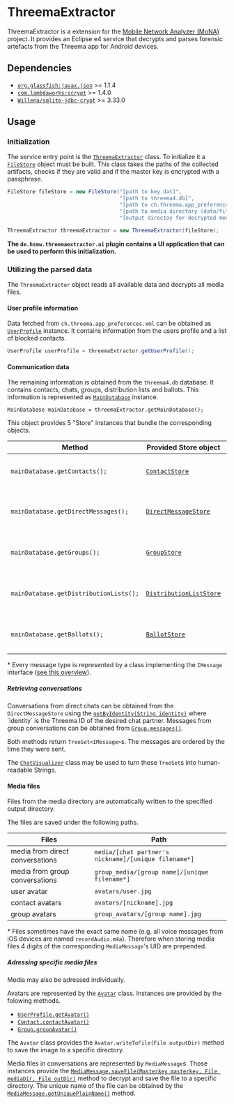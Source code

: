 # ThreemaExtractor

ThreemaExtractor is a extension for the [Mobile Network Analyzer (MoNA)](http://www.bioforscher.de/FoSIL/ippb9076rp8sityx/manager/pages/php/en/software/description/MoNA.php) project.
It provides an Eclipse e4 service that decrypts and parses forensic artefacts from the Threema app for Android devices.

## Dependencies

* [`org.glassfish:javax.json`](https://search.maven.org/artifact/org.glassfish/javax.json/1.1.4/bundle) >= 1.1.4
* [`com.lambdaworks:scrypt`](https://search.maven.org/artifact/com.lambdaworks/scrypt/1.4.0/jar) >= 1.4.0
* [`Willena/sqlite-jdbc-crypt`](https://github.com/Willena/sqlite-jdbc-crypt/releases/tag/3.37.2) >= 3.33.0

## Usage

### Initialization
The service entry point is the [`ThreemaExtractor`](https://eriktschierschke.github.io/Softwareprojekt-e4/javadoc/de/hsmw/threemaextractor/service/main/ThreemaExtractor.html) class.
To initialize it a [`FileStore`](https://eriktschierschke.github.io/Softwareprojekt-e4/javadoc/de/hsmw/threemaextractor/service/main/FileStore.html) object must be built. This class takes the paths of the collected artifacts, checks if they are valid and if the master key is encrypted with a passphrase.

```java
FileStore fileStore = new FileStore("[path to key.dat]",
                                    "[path to threema4.db]",
                                    "[path to ch.threema.app_preferences.xml]",
                                    "[path to media directory (data/files/)]",
                                    "[output directoy for decrypted media]");

ThreemaExtractor threemaExtractor = new ThreemaExtractor(fileStore);
```

**The `de.hsmw.threemaextractor.ui` plugin contains a UI application that can be used to perform this initialization.**

### Utilizing the parsed data

The `ThreemaExtractor` object reads all available data and decrypts all media files.

#### User profile information

Data fetched from `ch.threema.app_preferences.xml` can be obtained as [`UserProfile`](https://eriktschierschke.github.io/Softwareprojekt-e4/javadoc/de/hsmw/threemaextractor/service/file/UserProfile.html) instance. It contains information from the users profile and a list of blocked contacts.
```java
UserProfile userProfile = threemaExtractor.getUserProfile();
```
#### Communication data

The remaining information is obtained from the `threema4.db` database. It contains contacts, chats, groups, distribution lists and ballots.
This information is represented as [`MainDatabase`](https://eriktschierschke.github.io/Softwareprojekt-e4/javadoc/de/hsmw/threemaextractor/service/file/MainDatabase.html) instance.

```
MainDatabase mainDatabase = threemaExtractor.getMainDatabase();
```

This object provides 5 "Store" instances that bundle the corresponding objects.



| Method | Provided Store object | Content |
| -------- | -------- | -------- |
| `mainDatabase.getContacts();`     | [`ContactStore`](https://eriktschierschke.github.io/Softwareprojekt-e4/javadoc/de/hsmw/threemaextractor/service/data/contact/ContactStore.html)     | Threema contacts as [`Contact`](https://eriktschierschke.github.io/Softwareprojekt-e4/javadoc/de/hsmw/threemaextractor/service/data/contact/Contact.html) instances   |
| `mainDatabase.getDirectMessages();`     | [`DirectMessageStore`](https://eriktschierschke.github.io/Softwareprojekt-e4/javadoc/de/hsmw/threemaextractor/service/data/message/DirectMessageStore.html)     | Messages from direct conversations as [`IMessage`](https://eriktschierschke.github.io/Softwareprojekt-e4/javadoc/de/hsmw/threemaextractor/service/data/message/IMessage.html) instances*   |
| `mainDatabase.getGroups();`     | [`GroupStore`](https://eriktschierschke.github.io/Softwareprojekt-e4/javadoc/de/hsmw/threemaextractor/service/data/group/GroupStore.html)     | Groups the user is or was part of as  [`Group`](https://eriktschierschke.github.io/Softwareprojekt-e4/javadoc/de/hsmw/threemaextractor/service/data/group/Group.html) instances   |
| `mainDatabase.getDistributionLists();`     | [`DistributionListStore`](https://eriktschierschke.github.io/Softwareprojekt-e4/javadoc/de/hsmw/threemaextractor/service/data/distribution_list/DistributionListStore.html)     | Distribution lists that the user created as  [`DistributionList`](https://eriktschierschke.github.io/Softwareprojekt-e4/javadoc/de/hsmw/threemaextractor/service/data/distribution_list/DistributionList.html) instances   |
| `mainDatabase.getBallots();`     | [`BallotStore`](https://eriktschierschke.github.io/Softwareprojekt-e4/javadoc/de/hsmw/threemaextractor/service/data/ballot/BallotStore.html)     | Ballots from groups the user is part of as [`Ballot`](https://eriktschierschke.github.io/Softwareprojekt-e4/javadoc/de/hsmw/threemaextractor/service/data/ballot/Ballot.html) instances   |

\* Every message type is represented by a class implementing the `IMessage` interface ([see this overview](https://eriktschierschke.github.io/Softwareprojekt-e4/javadoc/de/hsmw/threemaextractor/service/data/message/package-summary.html)).

##### Retrieving conversations

Conversations from direct chats can be obtained from the `DirectMessageStore` using the [`getByIdentity(String identity)`](https://eriktschierschke.github.io/Softwareprojekt-e4/javadoc/de/hsmw/threemaextractor/service/data/message/DirectMessageStore.html#getByIdentity(java.lang.String)) where `ìdentity` is the Threema ID of the desired chat partner.
Messages from group conversations can be obtained from [`Group.messages()`](https://eriktschierschke.github.io/Softwareprojekt-e4/javadoc/de/hsmw/threemaextractor/service/data/group/Group.html#messages()).

Both methods return `TreeSet<IMessage>`s. The messages are ordered by the time they were sent.

The [`ChatVisualizer`](https://eriktschierschke.github.io/Softwareprojekt-e4/javadoc/de/hsmw/threemaextractor/service/main/ChatVisualizer.html) class may be used to turn these `TreeSet`s into human-readable Strings. 



#### Media files

Files from the media directory are automatically written to the specified output directory.

The files are saved under the following paths.

| Files                           | Path                                                 |
| ------------------------------- | ---------------------------------------------------- |
| media from direct conversations | `media/[chat partner's nickname]/[unique filename*]` |
| media from group conversations  | `group_media/[group name]/[unique filename*]`        |
| user avatar                     | `avatars/user.jpg`                                   |
| contact avatars                 | `avatars/[nickname].jpg`                             |
| group avatars                   | `group_avatars/[group name].jpg`                                                     |

\* Files sometimes have the exact same name (e.g. all voice messages from iOS devices are named `recordAudio.m4a`). Therefore when storing media files 4 digits of the corresponding `MediaMessage`'s UID are prepended.

##### Adressing specific media files

Media may also be adressed individually.

Avatars are represented by the [`Avatar`](https://eriktschierschke.github.io/Softwareprojekt-e4/javadoc/de/hsmw/threemaextractor/service/data/Avatar.html) class. Instances are provided by the folowing methods.

* [`UserProfile.getAvatar()`](https://eriktschierschke.github.io/Softwareprojekt-e4/javadoc/de/hsmw/threemaextractor/service/file/UserProfile.html#getUserAvatar())
* [`Contact.contactAvatar()`](https://eriktschierschke.github.io/Softwareprojekt-e4/javadoc/de/hsmw/threemaextractor/service/data/contact/Contact.html#contactAvatar())
* [`Group.groupAvatar()`](https://eriktschierschke.github.io/Softwareprojekt-e4/javadoc/de/hsmw/threemaextractor/service/data/group/Group.html#groupAvatar())

The `Avatar` class provides the `Avatar.writeToFile(File outputDir)` method to save the image to a specific directory.

Media files in conversations are represented by `MediaMessage`s. Those instances provide the [`MediaMessage.saveFile(Masterkey masterkey, File mediaDir, File outDir)`](https://eriktschierschke.github.io/Softwareprojekt-e4/javadoc/de/hsmw/threemaextractor/service/data/message/MediaMessage.html#saveFile(de.hsmw.threemaextractor.service.file.MasterKey,java.io.File,java.io.File)) method to decrypt and save the file to a specific directory.
The unique name of the file can be obtained by the [`MediaMessage.getUniquePlainName()`](https://eriktschierschke.github.io/Softwareprojekt-e4/javadoc/de/hsmw/threemaextractor/service/data/message/MediaMessage.html#getUniquePlainName()) method.